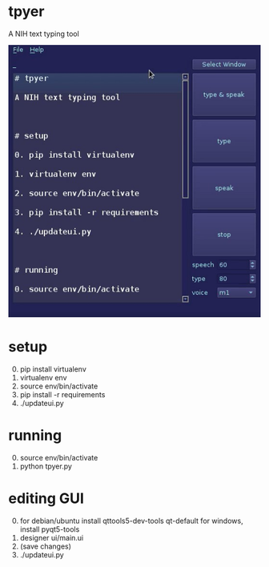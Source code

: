 # tpyer
A NIH text typing tool

![aaa](sample.jpg)

# setup
0. pip install virtualenv
1. virtualenv env
2. source env/bin/activate
3. pip install -r requirements
4. ./updateui.py

# running
0. source env/bin/activate
1. python tpyer.py

# editing GUI
0. for debian/ubuntu install qttools5-dev-tools qt-default
for windows, install pyqt5-tools
1. designer ui/main.ui
2. (save changes)
3. ./updateui.py
